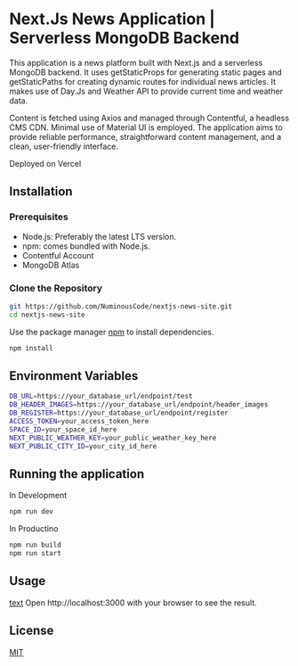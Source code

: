 #  Next.Js News Application | Serverless MongoDB Backend

This application is a news platform built with Next.js and a serverless MongoDB backend. It uses getStaticProps for generating static pages and getStaticPaths for creating dynamic routes for individual news articles. It makes use of Day.Js and Weather API to provide current time and weather data. 

Content is fetched using Axios and managed through Contentful, a headless CMS CDN. Minimal use of Material UI is employed. The application aims to provide reliable performance, straightforward content management, and a clean, user-friendly interface. 

Deployed on Vercel 
## Installation

### Prerequisites

* Node.js: Preferably the latest LTS version. 
* npm: comes bundled with Node.js.
* Contentful Account
* MongoDB Atlas



### Clone the Repository

```bash
git https://github.com/NuminousCode/nextjs-news-site.git 
cd nextjs-news-site
```
Use the package manager [npm](https://www.npmjs.com/) to install dependencies.

```bash
npm install 
```
## Environment Variables
```bash
DB_URL=https://your_database_url/endpoint/test
DB_HEADER_IMAGES=https://your_database_url/endpoint/header_images
DB_REGISTER=https://your_database_url/endpoint/register
ACCESS_TOKEN=your_access_token_here
SPACE_ID=your_space_id_here
NEXT_PUBLIC_WEATHER_KEY=your_public_weather_key_here
NEXT_PUBLIC_CITY_ID=your_city_id_here
```
## Running the application
In Development
```bash
npm run dev
```
In Productino
```bash
npm run build
npm run start
```

## Usage
[text](https://jobs.bestbuy.com/)
Open http://localhost:3000 with your browser to see the result.

## License

[MIT](https://choosealicense.com/licenses/mit/)
